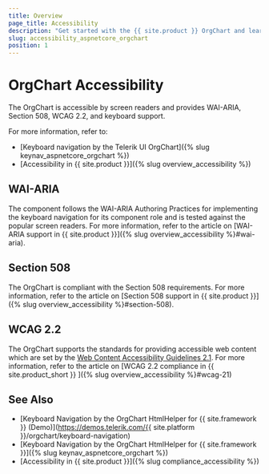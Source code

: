 ```yaml
---
title: Overview
page_title: Accessibility
description: "Get started with the {{ site.product }} OrgChart and learn about its accessibility support for WAI-ARIA, Section 508, and WCAG 2.2."
slug: accessibility_aspnetcore_orgchart
position: 1
---
```


# OrgChart Accessibility

The OrgChart is accessible by screen readers and provides WAI-ARIA, Section 508, WCAG 2.2, and keyboard support.

For more information, refer to:
* [Keyboard navigation by the Telerik UI OrgChart]({% slug keynav_aspnetcore_orgchart %})
* [Accessibility in {{ site.product }}]({% slug overview_accessibility %})

## WAI-ARIA

The component follows the WAI-ARIA Authoring Practices for implementing the keyboard navigation for its component role and is tested against the popular screen readers. For more information, refer to the article on [WAI-ARIA support in {{ site.product }}]({% slug overview_accessibility %}#wai-aria).

## Section 508

The OrgChart is compliant with the Section 508 requirements. For more information, refer to the article on [Section 508 support in {{ site.product }}]({% slug overview_accessibility %}#section-508).

## WCAG 2.2

The OrgChart supports the standards for providing accessible web content which are set by the [Web Content Accessibility Guidelines 2.1](https://www.w3.org/TR/WCAG/). For more information, refer to the article on [WCAG 2.2 compliance in {{ site.product_short }} ]({% slug overview_accessibility %}#wcag-21)

## See Also

* [Keyboard Navigation by the OrgChart HtmlHelper for {{ site.framework }} (Demo)](https://demos.telerik.com/{{ site.platform }}/orgchart/keyboard-navigation)
* [Keyboard Navigation by the OrgChart HtmlHelper for {{ site.framework }}]({% slug keynav_aspnetcore_orgchart %})
* [Accessibility in {{ site.product }}]({% slug compliance_accessibility %})
